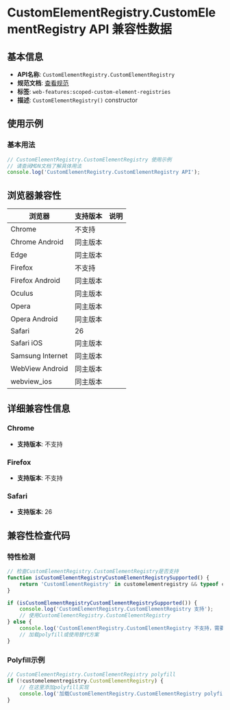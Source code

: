 # CustomElementRegistry.CustomElementRegistry API 兼容性数据

## 基本信息

- **API名称**: `CustomElementRegistry.CustomElementRegistry`
- **规范文档**: [查看规范](https://html.spec.whatwg.org/multipage/custom-elements.html#dom-customelementregistry)
- **标签**: `web-features:scoped-custom-element-registries`
- **描述**: `CustomElementRegistry()` constructor

## 使用示例

### 基本用法

```javascript
// CustomElementRegistry.CustomElementRegistry 使用示例
// 请查阅MDN文档了解具体用法
console.log('CustomElementRegistry.CustomElementRegistry API');
```

## 浏览器兼容性

| 浏览器 | 支持版本 | 说明 |
|--------|----------|------|
| Chrome | 不支持 |  |
| Chrome Android | 同主版本 |  |
| Edge | 同主版本 |  |
| Firefox | 不支持 |  |
| Firefox Android | 同主版本 |  |
| Oculus | 同主版本 |  |
| Opera | 同主版本 |  |
| Opera Android | 同主版本 |  |
| Safari | 26 |  |
| Safari iOS | 同主版本 |  |
| Samsung Internet | 同主版本 |  |
| WebView Android | 同主版本 |  |
| webview_ios | 同主版本 |  |

## 详细兼容性信息

### Chrome

- **支持版本**: 不支持

### Firefox

- **支持版本**: 不支持

### Safari

- **支持版本**: 26

## 兼容性检查代码

### 特性检测

```javascript
// 检查CustomElementRegistry.CustomElementRegistry是否支持
function isCustomElementRegistryCustomElementRegistrySupported() {
    return 'CustomElementRegistry' in customelementregistry && typeof customelementregistry.CustomElementRegistry === 'function';
}

if (isCustomElementRegistryCustomElementRegistrySupported()) {
    console.log('CustomElementRegistry.CustomElementRegistry 支持');
    // 使用CustomElementRegistry.CustomElementRegistry
} else {
    console.log('CustomElementRegistry.CustomElementRegistry 不支持，需要polyfill');
    // 加载polyfill或使用替代方案
}
```

### Polyfill示例

```javascript
// CustomElementRegistry.CustomElementRegistry polyfill
if (!customelementregistry.CustomElementRegistry) {
    // 在这里添加polyfill实现
    console.log('加载CustomElementRegistry.CustomElementRegistry polyfill');
}
```

